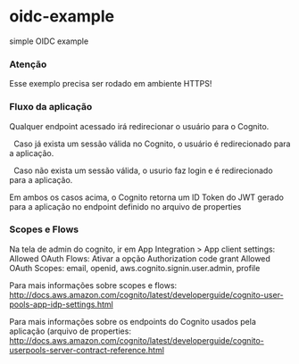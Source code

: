 # oidc-example
simple OIDC example

### Atenção
Esse exemplo precisa ser rodado em ambiente HTTPS!

### Fluxo da aplicação
Qualquer endpoint acessado irá redirecionar o usuário para o Cognito.

    Caso já exista um sessão válida no Cognito, o usuário é redirecionado para a aplicação.
    
    Caso não exista um sessão válida, o usurio faz login e é redirecionado para a aplicação.
    
Em ambos os casos acima, o Cognito retorna um ID Token do JWT gerado para a aplicação no endpoint definido no arquivo de properties

### Scopes e Flows
Na tela de admin do cognito, ir em App Integration > App client settings:
    Allowed OAuth Flows: Ativar a opção Authorization code grant
    Allowed OAuth Scopes: email, openid, aws.cognito.signin.user.admin, profile
    
Para mais informações sobre scopes e flows: http://docs.aws.amazon.com/cognito/latest/developerguide/cognito-user-pools-app-idp-settings.html

Para mais informações sobre os endpoints do Cognito usados pela aplicação (arquivo de properties: http://docs.aws.amazon.com/cognito/latest/developerguide/cognito-userpools-server-contract-reference.html
